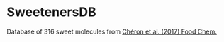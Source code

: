 # SweetenersDB

Database of 316 sweet molecules from [Chéron et al. (2017) Food Chem.](https://doi.org/10.1016/j.foodchem.2016.10.145)
